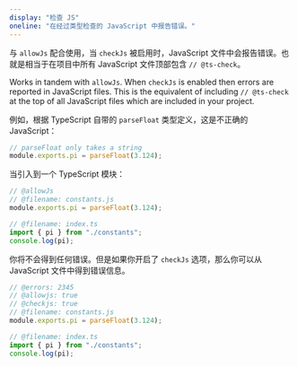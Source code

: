 ```yaml
---
display: "检查 JS"
oneline: "在经过类型检查的 JavaScript 中报告错误。"
---
```


与 `allowJs` 配合使用，当 `checkJs` 被启用时，JavaScript 文件中会报告错误。也就是相当于在项目中所有 JavaScript 文件顶部包含 `// @ts-check`。


Works in tandem with `allowJs`. When `checkJs` is enabled then errors are reported in JavaScript files. This is
the equivalent of including `// @ts-check` at the top of all JavaScript files which are included in your project.

例如，根据 TypeScript 自带的 `parseFloat` 类型定义，这是不正确的 JavaScript：

```js
// parseFloat only takes a string
module.exports.pi = parseFloat(3.124);
```

当引入到一个 TypeScript 模块：

```ts twoslash
// @allowJs
// @filename: constants.js
module.exports.pi = parseFloat(3.124);

// @filename: index.ts
import { pi } from "./constants";
console.log(pi);
```

你将不会得到任何错误。但是如果你开启了 `checkJs` 选项，那么你可以从 JavaScript 文件中得到错误信息。

```ts twoslash
// @errors: 2345
// @allowjs: true
// @checkjs: true
// @filename: constants.js
module.exports.pi = parseFloat(3.124);

// @filename: index.ts
import { pi } from "./constants";
console.log(pi);
```
